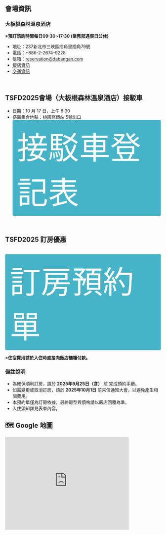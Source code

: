 ## 會場資訊
### 大板根森林溫泉酒店
※__預訂諮詢時間每日09:30~17:30 (業務部遇假日公休)__  

  - 地址：237新北市三峽區插角里插角79號
  - 電話：+886-2-2674-9228
  - 信箱：reservation@dabangan.com
  - <a href="https://www.thegreatroots.com/about-us-2/" target="_blank">飯店資訊</a>
  - <a href="https://www.thegreatroots.com/traffic/" target="_blank">交通資訊</a>
  <br/>

## TSFD2025會場（大板根森林溫泉酒店）接駁車
  - 日期：10 月 17 日，上午 8:30  
  - 搭車集合地點：桃園高鐵站 5號出口
  <a class="booking-btn" href="https://docs.google.com/forms/d/e/1FAIpQLSeznPOh7Z3eCpkTtim1vYp59sB5N_P2R_5KbHW0klj5Y24GgQ/viewform" target="_blank">接駁車登記表</a> 
  <br/>

## TSFD2025 訂房優惠
&emsp;<a class="booking-btn" href="https://forms.gle/gU66XdasHkBhfLfb6" target="_blank">訂房預約單</a>  
  
※__住宿費用請於入住時直接向飯店櫃檯付款。__

### 備註說明
  - 為確保順利訂房，請於 __2025年9月25日（含）__ 前 完成預約手續。
  - 如需變更或取消訂房，請於 __2025年10月1日__ 前來信通知大會，以避免產生相關費用。
  - 本預約單僅為訂房依據，最終房型與價格請以飯店回覆為準。
  - 入住須知詳見表單內容。
## 🗺️ Google 地圖

<div style="width:100%; height:300px;">
  <iframe src="https://www.google.com/maps/embed?pb=!1m18!1m12!1m3!1d115842.63861339679!2d121.33097087495452!3d24.861033215996958!2m3!1f0!2f0!3f0!3m2!1i1024!2i768!4f13.1!3m3!1m2!1s0x34681a8ceb1b2a67%3A0xd9c0b01c715ef29d!2z5aSn5p2_5qC55qOu5p6X5rqr5rOJ6YWS5bqX!5e0!3m2!1szh-TW!2stw!4v1755063598374!5m2!1szh-TW!2stw" width="400" height="300" style="border:0;" allowfullscreen="" loading="lazy" referrerpolicy="no-referrer-when-downgrade"></iframe>
  </iframe>
</div>
 
<style>
  .booking-btn {
    /* 形狀 & 位置 ---------------------------------- */
    display: inline-block;     /* 寬度依文字自適應；改 block 可整塊可點 */
    padding: 10px 15px;        /* 上下 / 左右，抓到你截圖那個比例 */
    border-radius: 4px;          /* 要圓角就改 4px、6px… */
    border: none;
    text-decoration: none;

    /* 顏色 & 字體 ---------------------------------- */
    background: rgba(70, 180, 200);       /* Bootstrap danger 紅再淡一點；自由微調 */
    color: #fff;
    font-size: 2.5vh;         /* 跟截圖差不多的大字 */
    font-weight: 400;          /* 不要超粗 */
    letter-spacing: 0.5px;     /* 白字更清晰，可刪 */

    /* 互動態效果 ------------------------------------ */
    transition: background .2s ease, transform .05s ease;
    cursor: pointer;
  }

  .booking-btn:hover, .booking-btn:focus {
    background: #000000;       /* hover 深一階 */
  }

  .booking-btn:active {
    transform: translateY(1px);/* 按下微內縮，可刪 */
  }
</style>